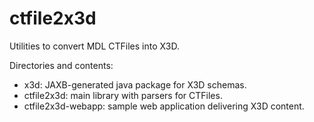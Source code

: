 ctfile2x3d
==========

Utilities to convert MDL CTFiles into X3D.

Directories and contents:
* x3d: JAXB-generated java package for X3D schemas.
* ctfile2x3d: main library with parsers for CTFiles.
* ctfile2x3d-webapp: sample web application delivering X3D content.
